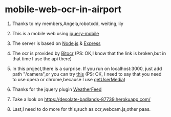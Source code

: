 # mobile-web-ocr-in-airport
1. Thanks to my members,Angela,robotxdd,
weiting,lily

1. This is a mobile web using [jquery-mobile](https://jquerymobile.com)

1. The server is based on [Node.js](https://nodejs.org) & [Express](http://expressjs.com)

1. The ocr is provided by [Bitocr](www.bitocr.com) (PS: OK,I know that the link is broken,but in that time I use the api there)

1. In this project,there is a surprise. If you run on localhost:3000, just add path "/camera",or you can try  [this](https://onboard.eu-gb.mybluemix.net/camera) (PS: OK, I need to say that you need to use opera or chrome,because I use [getUserMedia](http://caniuse.com/#search=getUserMedia))

1. Thanks for the jquery plugin [WeatherFeed](https://github.com/dhardin/WeatherFeed)

1. Take a look on https://desolate-badlands-87739.herokuapp.com/

1. Last,I need to do more for this,such as ocr,webcam.js,other paas.
